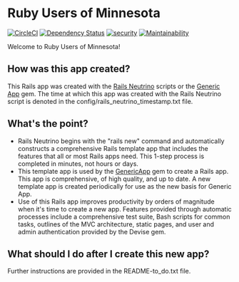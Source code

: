 # Ruby Users of Minnesota

[![CircleCI](https://circleci.com/gh/jhsu802701/rubymn2.svg?style=svg)](https://circleci.com/gh/jhsu802701/rubymn2)
[![Dependency Status](https://gemnasium.com/badges/github.com/jhsu802701/rubymn2.svg)](https://gemnasium.com/github.com/jhsu802701/rubymn2)
[![security](https://hakiri.io/github/jhsu802701/rubymn2/master.svg)](https://hakiri.io/github/jhsu802701/rubymn2/master)
[![Maintainability](https://api.codeclimate.com/v1/badges/14e118799467367be0aa/maintainability)](https://codeclimate.com/github/jhsu802701/rubymn2/maintainability)

Welcome to Ruby Users of Minnesota!

## How was this app created?
This Rails app was created with the 
[Rails Neutrino](https://github.com/jhsu802701/rails_neutrino_5) scripts or the [Generic App](https://github.com/jhsu802701/generic_app) gem.  The time at which this app was created with the Rails Neutrino script is denoted in the config/rails_neutrino_timestamp.txt file.

## What's the point?
* Rails Neutrino begins with the "rails new" command and automatically constructs a comprehensive Rails template app that includes the features that all or most Rails apps need.  This 1-step process is completed in minutes, not hours or days.
* This template app is used by the [GenericApp](https://github.com/jhsu802701/generic_app) gem to create a Rails app.  This app is comprehensive, of high quality, and up to date.  A new template app is created periodically for use as the new basis for Generic App.
* Use of this Rails app improves productivity by orders of magnitude when it's time to create a new app.  Features provided through automatic processes include a comprehensive test suite, Bash scripts for common tasks, outlines of the MVC architecture, static pages, and user and admin authentication provided by the Devise gem.

## What should I do after I create this new app?
Further instructions are provided in the README-to_do.txt file.
